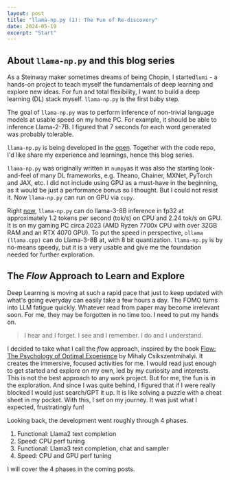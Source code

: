 ```yaml
---
layout: post
title: "llama-np.py (1): The Fun of Re-discovery"
date: 2024-05-19
excerpt: "Start"
---
```


## About `llama-np.py` and this blog series

As a Steinway maker sometimes dreams of being Chopin, I started`lumi` - a hands-on project to teach myself the fundamentals of deep learning and explore new ideas. For fun and total flexibility, I want to build a deep learning (DL) stack myself. `llama-np.py` is the first baby step. 

The goal of `llama-np.py` was to perform inference of non-trivial language models at usable speed on my home PC.  For example, it should be able to inference Llama-2-7B. I figured that 7 seconds for each word generated was probably tolerable. 

`llama-np.py` is being developed in the [open](https://github.com/yuanlin2004/lumi/tree/main/llama-np). Together with the code repo, I'd like share my experience and learnings, hence this blog series. 

`llama-np.py` was originally written in `numpy`as it was also the starting look-and-feel of many DL frameworks, e.g. Theano, Chainer, MXNet, PyTorch and JAX, etc.  I did not include using GPU as a must-have in the beginning, as it would be just a performance bonus so I thought. But I could not resist it. Now `llama-np.py` can run on GPU via `cupy`. 

Right [now](https://github.com/yuanlin2004/lumi/tree/84b3832169e9b7ef4f1feaf9680bfba8acaff964), `llama-np.py` can do llama-3-8B inference in fp32 at approximately 1.2 tokens per second (tok/s) on CPU and 2.24 tok/s on GPU. It is on my gaming PC  circa 2023 (AMD Ryzen 7700x CPU with over 32GB RAM and an RTX 4070 GPU). To put the speed in perspective, `ollama (llama.cpp)` can do Llama-3-8B at, with 8 bit quantization. `llama-np.py` is by no-means speedy, but it is a very usable and give me the foundation needed for further exploration. 

## The *Flow* Approach to Learn and Explore

Deep Learning is moving at such a rapid pace that just to keep updated with what's going everyday can easily take a few hours a day. The FOMO turns into LLM fatigue quickly.  Whatever read from paper may become irrelevant soon. For me, they may be forgotten in no time too. I need to put my hands on. 

> I hear and I forget. I see and I remember. I do and I understand.

I decided to take what I call the *flow* approach, inspired by the book [Flow: The Psychology of Optimal Experience](https://www.amazon.com/Flow-Psychology-Experience-Perennial-Classics/dp/0061339202/ref=sr_1_3?crid=5XIY2GV41XIN&dib=eyJ2IjoiMSJ9._j0mDkxa26hiBFJ4Ve5Ommk6ozi_XUDEz4d-VccaspAoaYRO1LG-SF_cIUIWRVQbMF-67hQuuM26EQgwXRK8aP2X_U1wMgHj7NKQo4QAbvrDTd5PiyVOB-2VBz5RMICu9tqBRv266nmTZTJxw4_MfXhQsyJwLJBxJ2wRdLOXz0_ArF6NTwscZjWfzV6nLf56zZWsH4GHHT6BX2QnXwkySXwTC5q9f9moRmGiL7-fego.2JwyR2EhPL20L3tMeB_gkSKTivJsl0HJUWHftSFEQ4s&dib_tag=se&keywords=flow&qid=1716268345&sprefix=flow%2Caps%2C183&sr=8-3) by Mihaly Csikszentmihalyi. It creates the immersive, focused activities for me. I would read  just enough to get started and explore on my own, led by my curiosity and interests. This is not the best approach to any work project. But for me, the fun is in the exploration. And since I was quite behind, I figured that if I were really blocked I would just search/GPT it up. It is like solving a puzzle with a cheat sheet in my pocket. With this, I set on my journey. It was just what I expected, frustratingly fun! 

Looking back, the development went roughly through 4 phases. 
1. Functional: Llama2 text completion
2. Speed: CPU perf tuning
3. Functional: Llama3 text completion, chat and sampler
4. Speed: CPU and GPU perf tuning 

I will cover the 4 phases in the coming posts. 